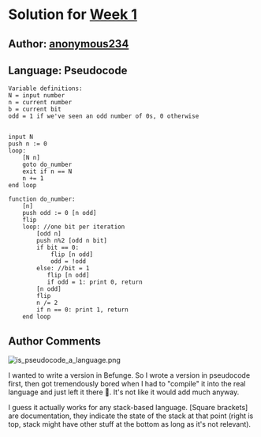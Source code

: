 # Solution for [Week 1](Challenge)
## Author: [anonymous234](https://what.thedailywtf.com/user/anonymous234)

<a name="Pseudocode"></a>
## Language: Pseudocode

```
Variable definitions:
N = input number
n = current number
b = current bit
odd = 1 if we've seen an odd number of 0s, 0 otherwise


input N
push n := 0
loop:
    [N n]
    goto do_number 
    exit if n == N
    n += 1
end loop

function do_number: 
    [n]
    push odd := 0 [n odd]
    flip
    loop: //one bit per iteration
        [odd n]
        push n%2 [odd n bit]
        if bit == 0:
            flip [n odd]
            odd = !odd
        else: //bit = 1
           flip [n odd]
           if odd = 1: print 0, return
        [n odd]
        flip
        n /= 2
        if n == 0: print 1, return
    end loop
```

## Author Comments
![is_pseudocode_a_language.png](https://what.thedailywtf.com/assets/uploads/files/1517059396581-f5efc6ec-1b78-486d-b372-655b988a1844-image.png)

I wanted to write a version in Befunge. So I wrote a version in pseudocode first, then got tremendously bored when I had to "compile" it into the real language and just left it there 🤷. It's not like it would add much anyway.

I guess it actually works for any stack-based language. [Square brackets] are documentation, they indicate the state of the stack at that point (right is top, stack might have other stuff at the bottom as long as it's not relevant).